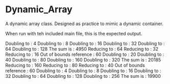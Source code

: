 # Dynamic_Array
A dynamic array class. Designed as practice to mimic a dynamic container.


When run with teh included main file, this is the expected output.

Doubling to : 4
Doubling to : 8
Doubling to : 16
Doubling to : 32
Doubling to : 64
Doubling to : 128
The sum is : 4950
Reducing to : 64
Reducing to : 32
Reducing to : 16
Out of bounds reference : 60
Doubling to : 20
Doubling to : 40
Doubling to : 80
Doubling to : 160
Doubling to : 320
The sum is : 20185
Reducing to : 160
Reducing to : 80
Reducing to : 40
Out of bounds reference : 60
Doubling to : 4
Doubling to : 8
Doubling to : 16
Doubling to : 32
Doubling to : 64
Doubling to : 128
Doubling to : 256
The sum is : 19900
